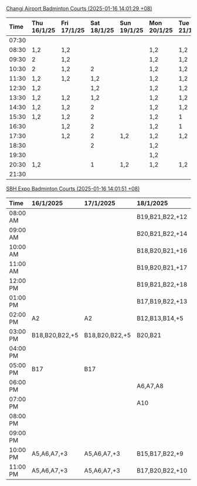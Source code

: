 [Changi Airport Badminton Courts (2025-01-16 14:01:29 +08)](https://www.carc.org.sg/FacilityBooking.aspx)

| Time   | Thu 16/1/25   | Fri 17/1/25   | Sat 18/1/25   | Sun 19/1/25   | Mon 20/1/25   | Tue 21/1/25   | Wed 22/1/25   |
|:-------|:--------------|:--------------|:--------------|:--------------|:--------------|:--------------|:--------------|
| 07:30  |               |               |               |               |               |               |               |
| 08:30  | 1,2           | 1,2           |               |               | 1,2           | 1,2           | 1,2           |
| 09:30  | 2             | 1,2           |               |               | 1,2           | 1,2           | 1,2           |
| 10:30  | 2             | 1,2           | 2             |               | 1,2           | 1,2           | 1,2           |
| 11:30  | 1,2           | 1,2           | 1,2           |               | 1,2           | 1,2           | 1,2           |
| 12:30  | 1,2           |               | 1,2           |               | 1,2           | 1,2           | 1,2           |
| 13:30  | 1,2           | 1,2           | 1,2           |               | 1,2           | 1,2           | 1,2           |
| 14:30  | 1,2           | 1,2           | 2             |               | 1,2           | 1,2           | 1,2           |
| 15:30  | 1,2           | 1,2           | 2             |               | 1,2           | 1             | 1,2           |
| 16:30  |               | 1,2           | 2             |               | 1,2           | 1             | 1,2           |
| 17:30  |               | 1,2           | 2             | 1,2           | 1,2           | 1,2           | 2             |
| 18:30  |               |               | 2             |               | 1,2           |               |               |
| 19:30  |               |               |               |               | 1,2           |               | 1,2           |
| 20:30  | 1,2           |               | 1             | 1,2           | 1,2           | 1,2           | 1,2           |
| 21:30  |               |               |               |               |               |               |               |

[SBH Expo Badminton Courts (2025-01-16 14:01:51 +08)](https://singaporebadmintonhall.getomnify.com/widgets/O3MRKGBH359GA55KHMG1RD)

| Time     | 16/1/2025      | 17/1/2025      | 18/1/2025       | 19/1/2025       | 20/1/2025       | 21/1/2025       | 22/1/2025       |
|:---------|:---------------|:---------------|:----------------|:----------------|:----------------|:----------------|:----------------|
| 08:00 AM |                |                | B19,B21,B22,+12 | A6,B15          | B19,B21,B22,+10 | B19,B21,B22,+14 | B19,B21,B22,+19 |
| 09:00 AM |                |                | B20,B21,B22,+14 |                 |                 | B19,B21,B22,+14 | B19,B21,B22,+19 |
| 10:00 AM |                |                | B18,B20,B21,+16 |                 |                 | B19,B21,B22,+17 | B19,B21,B22,+16 |
| 11:00 AM |                |                | B19,B20,B21,+17 |                 |                 | B19,B21,B22,+17 | B19,B21,B22,+17 |
| 12:00 PM |                |                | B19,B21,B22,+18 |                 |                 | B19,B21,B22,+14 | B19,B21,B22,+19 |
| 01:00 PM |                |                | B17,B19,B22,+13 |                 |                 | B19,B21,B22,+14 | B19,B21,B22,+19 |
| 02:00 PM | A2             | A2             | B12,B13,B14,+5  |                 |                 | B19,B21,B22,+16 | B19,B21,B22,+18 |
| 03:00 PM | B18,B20,B22,+5 | B18,B20,B22,+5 | B20,B21         |                 |                 | B19,B20,B22,+6  | B19,B21,B22,+7  |
| 04:00 PM |                |                |                 |                 |                 | B17,B20,B22,+5  | B20,B21,B22,+4  |
| 05:00 PM | B17            | B17            |                 |                 |                 | B19,B21,B22,+10 | B14,B15,B16,+2  |
| 06:00 PM |                |                | A6,A7,A8        |                 |                 |                 |                 |
| 07:00 PM |                |                | A10             |                 |                 |                 |                 |
| 08:00 PM |                |                |                 |                 | B18,B20,B21,+3  |                 |                 |
| 09:00 PM |                |                |                 |                 | B19,B21,B22,+9  |                 |                 |
| 10:00 PM | A5,A6,A7,+3    | A5,A6,A7,+3    | B15,B17,B22,+9  | B20,B21,B22,+12 | A10,A8,A9,+6    | A10,A8,A9,+7    | A7,A8,A9,+6     |
| 11:00 PM | A5,A6,A7,+3    | A5,A6,A7,+3    | B17,B20,B22,+10 | B20,B21,B22,+13 | A10,A8,A9,+7    | A10,A8,A9,+7    | A7,A8,A9,+6     |

